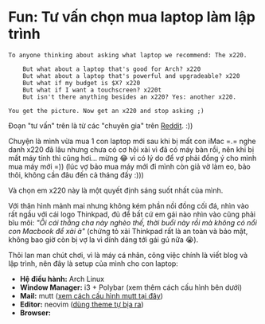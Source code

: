 # Fun: Tư vấn chọn mua laptop làm lập trình 

```
To anyone thinking about asking what laptop we recommend: The x220.

    But what about a laptop that's good for Arch? x220
    But what about a laptop that's powerful and upgradeable? x220
    But what if my budget is $X? x220
    But what if I want a touchscreen? x220t
    But isn't there anything besides an x220? Yes: another x220.

You get the picture. Now get an x220 and stop asking ;)
```

Đoạn "tư vấn" trên là từ các "chuyên gia" trên [Reddit](https://www.reddit.com/r/archlinux/comments/3d9ikt/looking_for_a_laptop_lenovo_x220/). :))

Chuyện là mình vừa mua 1 con laptop mới sau khi bị mất con iMac =.= nghe danh x220 đã lâu nhưng chưa có cơ hội xài vì đã có máy bàn rồi, nên khi bị mất máy tính thì cũng hơi... mừng 😂 vì có lý do để vợ phải đồng ý cho mình mua máy mới =)) (lúc vợ bảo mua máy mới đi mình còn giả vờ làm eo, bảo thôi, không cần đâu đến cả tháng đấy :)))

Và chọn em x220 này là một quyết định sáng suốt nhất của mình.

Với thân hình mảnh mai nhưng không kém phần nồi đồng cối đá, nhìn vào rất ngầu với cái logo Thinkpad, đủ để bất cứ em gái nào nhìn vào cũng phải bĩu môi: _"Ôi cái thằng cha này nghèo thế, thời buổi này rồi mà không có nổi con Macbook để xài à"_ (chứng tỏ xài Thinkpad rất là an toàn và bảo mật, không bao giờ còn bị vợ la vì dính dáng tới gái gú nữa 😭).

Thôi lan man chút chơi, vì là máy cá nhân, công việc chính là viết blog và lập trình, nên đây là setup của mình cho con laptop:

- **Hệ điều hành:** Arch Linux
- **Window Manager:** i3 + Polybar (xem thêm cách cấu hình bên dưới)
- **Mail:** mutt ([xem cách cấu hình mutt tại đây](https://huytd.github.io/drafts/mutt-setup.html))
- **Editor:** neovim ([dùng theme tự bịa ra](https://gist.github.com/huytd/10e490955d344ea1a2af7ebc28e2a8e1))
- **Browser:**
